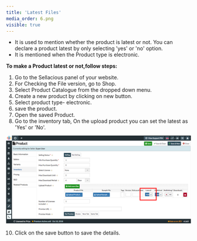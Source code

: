 ```yaml
---
title: 'Latest Files'
media_order: 6.png
visible: true
---
```


* It is used to mention whether the product is latest or not. You can declare a product latest by only selecting 'yes' or 'no' option.
* It is mentioned when the Product type is electronic.

**To make a Product latest or not,follow steps:**

1. Go to the Sellacious panel of your website.
2. For Checking the File version, go to Shop.
3. Select Product Catalogue from the dropped down menu.
4. Create a new product by clicking on new button.
5. Select product type- electronic.
6. save the product.
7. Open the saved Product.
8. Go to the inventory tab, On the upload product you can set the latest as 'Yes' or 'No'.

![](6.png)

10. Click on the save button to save the details.